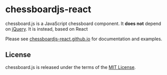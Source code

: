 # chessboardjs-react

chessboard.js is a JavaScript chessboard component. It **does not** depend on [jQuery]. It is instead, based on React

Please see [chessboardjs-react.github.io] for documentation and examples.

## License

chessboard.js is released under the terms of the [MIT License].

[jQuery]:https://jquery.com/
[chessboardjs-react.github.io]:https://mishfit.github.io/chessboardjs-react
[chessboardjs.com]:http://chessboardjs.com
[chess.js]:https://github.com/jhlywa/chess.js
[Example 5000]:http://chessboardjs.com/examples#5000
[MIT License]:LICENSE
